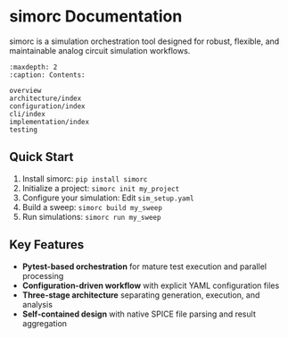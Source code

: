 # simorc Documentation

simorc is a simulation orchestration tool designed for robust, flexible, and maintainable analog circuit simulation workflows.

```{toctree}
:maxdepth: 2
:caption: Contents:

overview
architecture/index
configuration/index
cli/index
implementation/index
testing
```

## Quick Start

1. Install simorc: `pip install simorc`
2. Initialize a project: `simorc init my_project`
3. Configure your simulation: Edit `sim_setup.yaml`
4. Build a sweep: `simorc build my_sweep`
5. Run simulations: `simorc run my_sweep`

## Key Features

- **Pytest-based orchestration** for mature test execution and parallel processing
- **Configuration-driven workflow** with explicit YAML configuration files
- **Three-stage architecture** separating generation, execution, and analysis
- **Self-contained design** with native SPICE file parsing and result aggregation